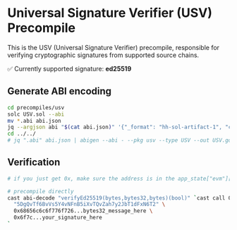 # Universal Signature Verifier (USV) Precompile

This is the USV (Universal Signature Verifier) precompile, responsible for verifying cryptographic signatures from supported source chains.

✅ Currently supported signature: **ed25519**

## Generate ABI encoding

```bash
cd precompiles/usv
solc USV.sol --abi
mv *.abi abi.json
jq --argjson abi "$(cat abi.json)" '{"_format": "hh-sol-artifact-1", "contractName": "USV", "sourceName": "precompiles/USV.sol", "bytecode": "0x", "deployedBytecode": "0x", "linkReferences": {}, "deployedLinkReferences": {}, "abi": $abi}' <<< '{}' > abi.json
cd ../../
# jq ".abi" abi.json | abigen --abi - --pkg usv --type USV --out USV.go
```

## Verification

```bash
# if you just get 0x, make sure the address is in the app_state["evm"]["params"]["active_static_precompiles"]

# precompile directly
cast abi-decode "verifyEd25519(bytes,bytes32,bytes)(bool)" `cast call 0x00000000000000000000000000000000000000ca "verifyEd25519(bytes,bytes32,bytes)" \
  "5DgQvTf6BvVs5Y4vNFnB5iXvTQvZah7y2JbT1dFxN6T2" \
  0x68656c6c6f776f726...bytes32_message_here \
  0x6f7c...your_signature_here
`
```
